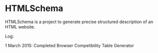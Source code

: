 # HTMLSchema

HTMLSchema is a project to generate precise structured description of an HTML website.


Log:

1 March 2015: Completed Browser Competibility Table Generator
